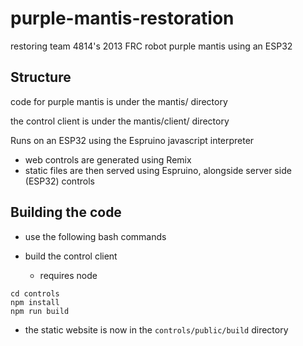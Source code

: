 # purple-mantis-restoration
restoring team 4814's 2013 FRC robot purple mantis using an ESP32 

## Structure
code for purple mantis is under the mantis/ directory

the control client is under the mantis/client/ directory

Runs on an ESP32 using the Espruino javascript interpreter
- web controls are generated using Remix
- static files are then served using Espruino, alongside server side (ESP32) controls

## Building the code

- use the following bash commands 

- build the control client
  - requires node
```
cd controls
npm install
npm run build
```

- the static website is now in the `controls/public/build` directory


